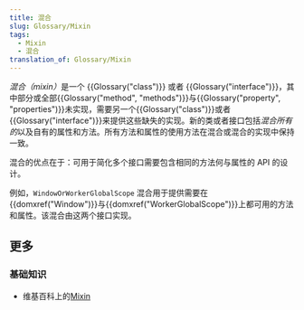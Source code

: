 ```yaml
---
title: 混合
slug: Glossary/Mixin
tags:
  - Mixin
  - 混合
translation_of: Glossary/Mixin
---
```

<p><em>混合（mixin）</em>是一个 {{Glossary("class")}} 或者 {{Glossary("interface")}}，其中部分或全部{{Glossary("method", "methods")}}与{{Glossary("property", "properties")}}未实现，需要另一个{{Glossary("class")}}或者{{Glossary("interface")}}来提供这些缺失的实现。新的类或者接口包括<em>混合所有的</em>以及自有的属性和方法。所有方法和属性的使用方法在混合或混合的实现中保持一致。</p>

<p>混合的优点在于：可用于简化多个接口需要包含相同的方法何与属性的 API 的设计。</p>

<p>例如，<code>WindowOrWorkerGlobalScope</code> 混合用于提供需要在{{domxref("Window")}}与{{domxref("WorkerGlobalScope")}}上都可用的方法和属性。该混合由这两个接口实现。</p>

<h2 id="更多">更多</h2>

<h3 id="基础知识">基础知识</h3>

<ul>
 <li>维基百科上的<a href="https://en.wikipedia.org/wiki/Mixin">Mixin</a></li>
</ul>
